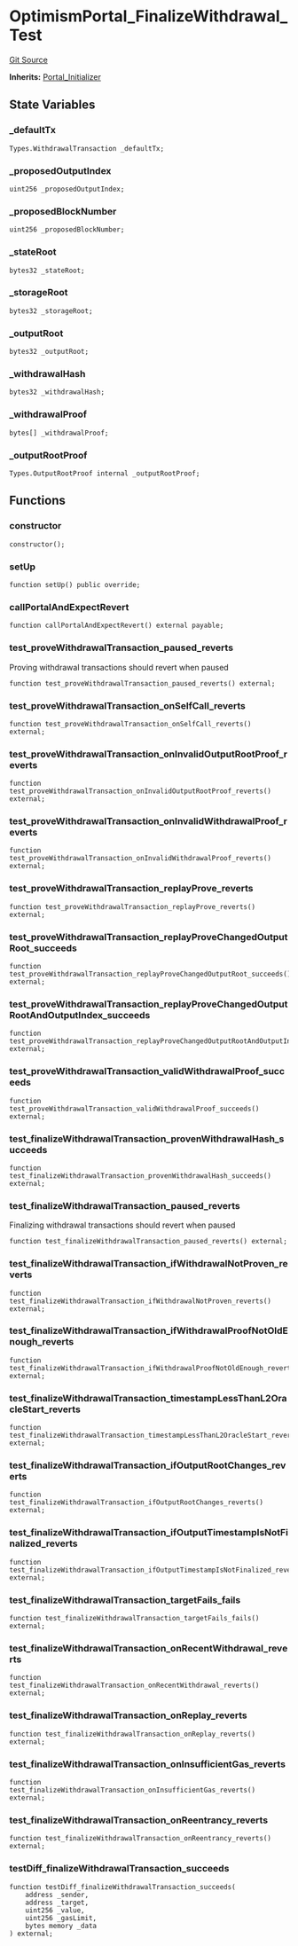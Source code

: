 # OptimismPortal_FinalizeWithdrawal_Test
[Git Source](https://github.com/ethereum-optimism/optimism/blob/f7b73857601914eeea6fc4c1ba46ae99ca744d97/contracts/test/OptimismPortal.t.sol)

**Inherits:**
[Portal_Initializer](/contracts/test/CommonTest.t.sol/contract.Portal_Initializer.md)


## State Variables
### _defaultTx

```solidity
Types.WithdrawalTransaction _defaultTx;
```


### _proposedOutputIndex

```solidity
uint256 _proposedOutputIndex;
```


### _proposedBlockNumber

```solidity
uint256 _proposedBlockNumber;
```


### _stateRoot

```solidity
bytes32 _stateRoot;
```


### _storageRoot

```solidity
bytes32 _storageRoot;
```


### _outputRoot

```solidity
bytes32 _outputRoot;
```


### _withdrawalHash

```solidity
bytes32 _withdrawalHash;
```


### _withdrawalProof

```solidity
bytes[] _withdrawalProof;
```


### _outputRootProof

```solidity
Types.OutputRootProof internal _outputRootProof;
```


## Functions
### constructor


```solidity
constructor();
```

### setUp


```solidity
function setUp() public override;
```

### callPortalAndExpectRevert


```solidity
function callPortalAndExpectRevert() external payable;
```

### test_proveWithdrawalTransaction_paused_reverts

Proving withdrawal transactions should revert when paused


```solidity
function test_proveWithdrawalTransaction_paused_reverts() external;
```

### test_proveWithdrawalTransaction_onSelfCall_reverts


```solidity
function test_proveWithdrawalTransaction_onSelfCall_reverts() external;
```

### test_proveWithdrawalTransaction_onInvalidOutputRootProof_reverts


```solidity
function test_proveWithdrawalTransaction_onInvalidOutputRootProof_reverts() external;
```

### test_proveWithdrawalTransaction_onInvalidWithdrawalProof_reverts


```solidity
function test_proveWithdrawalTransaction_onInvalidWithdrawalProof_reverts() external;
```

### test_proveWithdrawalTransaction_replayProve_reverts


```solidity
function test_proveWithdrawalTransaction_replayProve_reverts() external;
```

### test_proveWithdrawalTransaction_replayProveChangedOutputRoot_succeeds


```solidity
function test_proveWithdrawalTransaction_replayProveChangedOutputRoot_succeeds() external;
```

### test_proveWithdrawalTransaction_replayProveChangedOutputRootAndOutputIndex_succeeds


```solidity
function test_proveWithdrawalTransaction_replayProveChangedOutputRootAndOutputIndex_succeeds() external;
```

### test_proveWithdrawalTransaction_validWithdrawalProof_succeeds


```solidity
function test_proveWithdrawalTransaction_validWithdrawalProof_succeeds() external;
```

### test_finalizeWithdrawalTransaction_provenWithdrawalHash_succeeds


```solidity
function test_finalizeWithdrawalTransaction_provenWithdrawalHash_succeeds() external;
```

### test_finalizeWithdrawalTransaction_paused_reverts

Finalizing withdrawal transactions should revert when paused


```solidity
function test_finalizeWithdrawalTransaction_paused_reverts() external;
```

### test_finalizeWithdrawalTransaction_ifWithdrawalNotProven_reverts


```solidity
function test_finalizeWithdrawalTransaction_ifWithdrawalNotProven_reverts() external;
```

### test_finalizeWithdrawalTransaction_ifWithdrawalProofNotOldEnough_reverts


```solidity
function test_finalizeWithdrawalTransaction_ifWithdrawalProofNotOldEnough_reverts() external;
```

### test_finalizeWithdrawalTransaction_timestampLessThanL2OracleStart_reverts


```solidity
function test_finalizeWithdrawalTransaction_timestampLessThanL2OracleStart_reverts() external;
```

### test_finalizeWithdrawalTransaction_ifOutputRootChanges_reverts


```solidity
function test_finalizeWithdrawalTransaction_ifOutputRootChanges_reverts() external;
```

### test_finalizeWithdrawalTransaction_ifOutputTimestampIsNotFinalized_reverts


```solidity
function test_finalizeWithdrawalTransaction_ifOutputTimestampIsNotFinalized_reverts() external;
```

### test_finalizeWithdrawalTransaction_targetFails_fails


```solidity
function test_finalizeWithdrawalTransaction_targetFails_fails() external;
```

### test_finalizeWithdrawalTransaction_onRecentWithdrawal_reverts


```solidity
function test_finalizeWithdrawalTransaction_onRecentWithdrawal_reverts() external;
```

### test_finalizeWithdrawalTransaction_onReplay_reverts


```solidity
function test_finalizeWithdrawalTransaction_onReplay_reverts() external;
```

### test_finalizeWithdrawalTransaction_onInsufficientGas_reverts


```solidity
function test_finalizeWithdrawalTransaction_onInsufficientGas_reverts() external;
```

### test_finalizeWithdrawalTransaction_onReentrancy_reverts


```solidity
function test_finalizeWithdrawalTransaction_onReentrancy_reverts() external;
```

### testDiff_finalizeWithdrawalTransaction_succeeds


```solidity
function testDiff_finalizeWithdrawalTransaction_succeeds(
    address _sender,
    address _target,
    uint256 _value,
    uint256 _gasLimit,
    bytes memory _data
) external;
```

